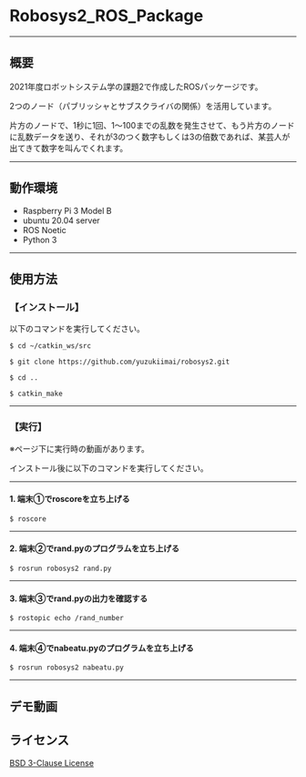 # Robosys2_ROS_Package
___

## 概要

2021年度ロボットシステム学の課題2で作成したROSパッケージです。

2つのノード（パブリッシャとサブスクライバの関係）を活用しています。

片方のノードで、1秒に1回、1～100までの乱数を発生させて、もう片方のノードに乱数データを送り、それが3のつく数字もしくは3の倍数であれば、某芸人が出てきて数字を叫んでくれます。

___

## 動作環境

- Raspberry Pi 3 Model B
- ubuntu 20.04 server
- ROS Noetic
- Python 3

___

## 使用方法

### 【インストール】

以下のコマンドを実行してください。

``` 
$ cd ~/catkin_ws/src

$ git clone https://github.com/yuzukiimai/robosys2.git 

$ cd ..

$ catkin_make
```
___

### 【実行】

※ページ下に実行時の動画があります。

インストール後に以下のコマンドを実行してください。

___

#### 1. 端末①でroscoreを立ち上げる

```
$ roscore
```

___

#### 2. 端末②でrand.pyのプログラムを立ち上げる

```
$ rosrun robosys2 rand.py
```

___

#### 3. 端末③でrand.pyの出力を確認する
```
$ rostopic echo /rand_number
```

___

#### 4. 端末④でnabeatu.pyのプログラムを立ち上げる
```
$ rosrun robosys2 nabeatu.py
```

___

## デモ動画

## ライセンス
[BSD 3-Clause License](https://github.com/yuzukiimai/robosys2/blob/master/LICENSE)
